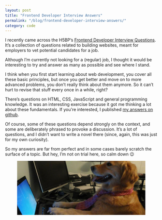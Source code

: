 ```yaml
---
layout: post
title: "Frontend Developer Interview Answers"
permalink: "/blog/frontend-developer-interview-answers/"
category: code
---
```


<p class="lead">
I recently came across the H5BP’s <a href="https://github.com/h5bp/Front-end-Developer-Interview-Questions">Frontend Developer Interview Questions</a>. It’s a collection of questions related to building websites, meant for employers to vet potential candidates for a job.
</p>

Although I’m currently not looking for a (regular) job, I thought it would be interesting to try and answer as many as possible and see where I stand. 

I think when you first start learning about web development, you cover all these basic principles, but once you get better and move on to more advanced problems, you don’t really think about them anymore. So it can’t hurt to revise that stuff every once in a while, right?

There’s questions on HTML, CSS, JavaScript and general programming knowledge.
It was an interesting exercise because it got me thinking a lot about these fundamentals. If you're interested, I published [my answers on github](https://github.com/maxboeck/Front-end-Developer-Interview-Questions).

Of course, some of these questions depend strongly on the context, and some are deliberately phrased to provoke a discussion. It’s a lot of questions, and I didn’t want to write a novel there (since, again, this was just for my own curiosity).

So my answers are far from perfect and in some cases barely scratch the surface of a topic. But hey, I’m not on trial here, so calm down 😉

<figure class="extend">
  <img src="ihavenoideawhatimdoing.jpg" alt="I have no idea what I'm doing">
</figure>